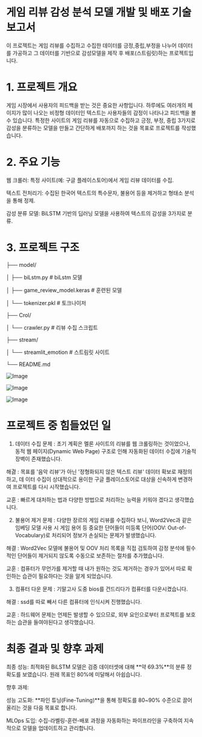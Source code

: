 # 게임 리뷰 감성 분석 모델 개발 및 배포 기술 보고서

이 프로젝트는 게임 리뷰를 수집하고 수집한 데이터를 긍정,중립,부정을 나누어 데이터를 가공하고 그 데이터를 기반으로
감성모델을 제작 후 배포(스트림릿)하는 프로젝트입니다.

# 1. 프로젝트 개요

게임 시장에서 사용자의 피드백을 받는 것은 중요한 사항입니다. 하루에도 여러개의 페이지가 많이 나오는 비정형 데이터인
텍스트는 사용자들의 감정이 나타나고 피드백을 볼수 있습니다. 특정한 사이트의 게임 리뷰를 자동으로 수집하고 긍정, 부정, 중립 3가지로
감성을 분류하는 모델을 만들고 간단하게 배포까지 하는 것을 목표로 프로젝트를 작성했습니다.

# 2. 주요 기능

웹 크롤러: 특정 사이트(예: 구글 플레이스토어)에서 게임 리뷰 데이터를 수집. 

텍스트 전처리기: 수집된 한국어 텍스트의 특수문자, 불용어 등을 제거하고 형태소 분석을 통해 정제.

감성 분류 모델: BiLSTM 기반의 딥러닝 모델을 사용하여 텍스트의 감성을 3가지로 분류.

# 3. 프로젝트 구조

├── model/

│                 ├── biLstm.py               # biLstm 모델 

│                 ├── game_review_model.keras # 훈련된 모델

│                 └── tokenizer.pkl           # 토크나이저

├── Crol/

│                 └── crawler.py              # 리뷰 수집 스크립트

├── stream/

│                 └── streamlit_emotion       # 스트림릿 사이트

└── README.md 



![Image](https://github.com/user-attachments/assets/007b3ce1-85f3-4b18-8ff8-26b43319c03d)


![Image](https://github.com/user-attachments/assets/826a17b3-1f18-42e7-9024-958803490cac)


![Image](https://github.com/user-attachments/assets/8705377f-72ac-4704-a7e8-20f2a2c52ce1)


# 프로젝트 중 힘들었던 일

1. 데이터 수집
문제 : 초기 계획은 멜론 사이트의 리뷰를 웹 크롤링하는 것이었으나, 동적 웹 페이지(Dynamic Web Page)
구조로 인해 자동화된 데이터 수집에 기술적 장벽이 존재했습니다.

해겷 : 목표를 '음악 리뷰'가 아닌 '정형화되지 않은 텍스트 리뷰' 데이터 확보로 재정의하고, 데
이터 수집이 상대적으로 용이한 구글 플레이스토어로 대상을 신속하게 변경하여 프로젝트를 다시 시작했습니다.

교훈 : 빠르게 대처하는 법과 다양한 방법으로 처리하는 능력을 키워야 겠다고 생각했습니다. 

2. 불용어 제거
문제 : 다양한 장르의 게임 리뷰를 수집하다 보니, Word2Vec과 같은 임베딩 모델 사용 시 게임 용어 등 중요한 단어들이
미등록 단어(OOV: Out-of-Vocabulary)로 처리되어 정보가 손실되는 문제가 발생했습니다.

해결 : Word2Vec 모델에 불용어 및 OOV 처리 목록을 직접 검토하여 
감정 분석에 필수적인 단어들이 제거되지 않도록 수동으로 보존하는 절차를 추가했습니다.

교훈 : 컴퓨터가 무언가를 제거할 때 내가 원하는 것도 제거하는 경우가 있어서 따로 확인하는 습관이 필요하다는 것을 알게 되었습니다.

3. 컴퓨터 다운
문제 : 기말고사 도중 bios를 건드리다가 컴퓨터를 다운시켰습니다.

해결 : ssd를 따로 빼서 다른 컴퓨터에 인식시켜 진행했습니다. 

교훈 : 하드웨어 문제는 언제든 발생할 수 있으므로, 외부 요인으로부터 프로젝트를 보호하는 습관을 들여야된다고 생각했습니다.

#  최종 결과 및 향후 과제
최종 성능: 최적화된 BiLSTM 모델은 검증 데이터셋에 대해 **약 69.3%**의 분류 정확도를 보였습니다. 원래 목표인 80%에 미달해서 아쉽습니다.

향후 과제:

성능 고도화: **파인 튜닝(Fine-Tuning)**을 통해 정확도를 80~90% 수준으로 끌어올리는 것을 다음 목표로 합니다.

MLOps 도입: 수집-라벨링-훈련-배포 과정을 자동화하는 파이프라인을 구축하여 지속적으로 모델을 업데이트하고 관리합니다.
